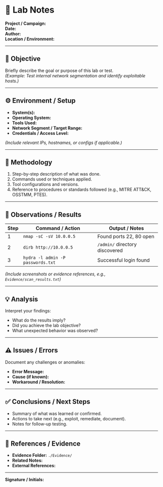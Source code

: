 # 🧪 Lab Notes

**Project / Campaign:**  
**Date:**  
**Author:**  
**Location / Environment:**  

---

## 🧭 Objective
Briefly describe the goal or purpose of this lab or test.  
*(Example: Test internal network segmentation and identify exploitable hosts.)*

---

## ⚙️ Environment / Setup
- **System(s):**  
- **Operating System:**  
- **Tools Used:**  
- **Network Segment / Target Range:**  
- **Credentials / Access Level:**  

*(Include relevant IPs, hostnames, or configs if applicable.)*

---

## 🧰 Methodology
1. Step-by-step description of what was done.  
2. Commands used or techniques applied.  
3. Tool configurations and versions.  
4. Reference to procedures or standards followed (e.g., MITRE ATT&CK, OSSTMM, PTES).

---

## 🧾 Observations / Results
| Step | Command / Action | Output / Notes |
|------|------------------|----------------|
| 1 | `nmap -sC -sV 10.0.0.5` | Found ports 22, 80 open |
| 2 | `dirb http://10.0.0.5` | `/admin/` directory discovered |
| 3 | `hydra -l admin -P passwords.txt` | Successful login found |

*(Include screenshots or evidence references, e.g., `Evidence/scan_results.txt`)*

---

## 💡 Analysis
Interpret your findings:
- What do the results imply?
- Did you achieve the lab objective?
- What unexpected behavior was observed?

---

## ⚠️ Issues / Errors
Document any challenges or anomalies:
- **Error Message:**  
- **Cause (if known):**  
- **Workaround / Resolution:**  

---

## ✅ Conclusions / Next Steps
- Summary of what was learned or confirmed.  
- Actions to take next (e.g., exploit, remediate, document).  
- Notes for follow-up testing.

---

## 📎 References / Evidence
- **Evidence Folder:** `./Evidence/`  
- **Related Notes:**  
- **External References:**  

---

**Signature / Initials:**  
